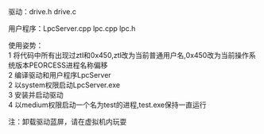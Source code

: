 驱动：drive.h drive.c        

用户程序：LpcServer.cpp  lpc.cpp  lpc.h    
    
使用姿势：   
1 将代码中所有出现过ztl和0x450,ztl改为当前普通用户名,0x450改为当前操作系统版本PEORCESS进程名称偏移   
2 编译驱动和用户程序LpcServer    
2 以system权限启动LpcServer.exe     
3 安装并启动驱动   
4 以medium权限启动一个名为test的进程,test.exe保持一直运行      


注：卸载驱动蓝屏，请在虚拟机内玩耍
